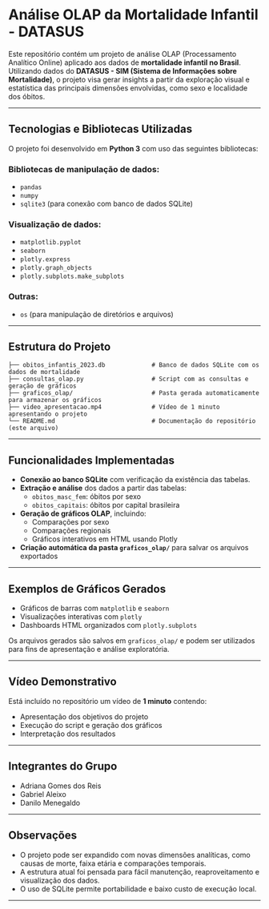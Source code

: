 # Análise OLAP da Mortalidade Infantil - DATASUS

Este repositório contém um projeto de análise OLAP (Processamento Analítico Online) aplicado aos dados de **mortalidade infantil no Brasil**. Utilizando dados do **DATASUS - SIM (Sistema de Informações sobre Mortalidade)**, o projeto visa gerar insights a partir da exploração visual e estatística das principais dimensões envolvidas, como sexo e localidade dos óbitos.

---

## Tecnologias e Bibliotecas Utilizadas

O projeto foi desenvolvido em **Python 3** com uso das seguintes bibliotecas:

### Bibliotecas de manipulação de dados:
- `pandas`
- `numpy`
- `sqlite3` (para conexão com banco de dados SQLite)

### Visualização de dados:
- `matplotlib.pyplot`
- `seaborn`
- `plotly.express`
- `plotly.graph_objects`
- `plotly.subplots.make_subplots`

### Outras:
- `os` (para manipulação de diretórios e arquivos)

---

##  Estrutura do Projeto

```
├── obitos_infantis_2023.db             # Banco de dados SQLite com os dados de mortalidade
├── consultas_olap.py                   # Script com as consultas e geração de gráficos
├── graficos_olap/                      # Pasta gerada automaticamente para armazenar os gráficos
├── video_apresentacao.mp4              # Vídeo de 1 minuto apresentando o projeto
└── README.md                           # Documentação do repositório (este arquivo)
```

---

##  Funcionalidades Implementadas

- **Conexão ao banco SQLite** com verificação da existência das tabelas.
- **Extração e análise** dos dados a partir das tabelas:
  - `obitos_masc_fem`: óbitos por sexo
  - `obitos_capitais`: óbitos por capital brasileira
- **Geração de gráficos OLAP**, incluindo:
  - Comparações por sexo
  - Comparações regionais
  - Gráficos interativos em HTML usando Plotly
- **Criação automática da pasta `graficos_olap/`** para salvar os arquivos exportados

---

##  Exemplos de Gráficos Gerados

- Gráficos de barras com `matplotlib` e `seaborn`
- Visualizações interativas com `plotly`
- Dashboards HTML organizados com `plotly.subplots`

Os arquivos gerados são salvos em `graficos_olap/` e podem ser utilizados para fins de apresentação e análise exploratória.

---

##  Vídeo Demonstrativo

Está incluído no repositório um vídeo de **1 minuto** contendo:

- Apresentação dos objetivos do projeto
- Execução do script e geração dos gráficos
- Interpretação dos resultados

---

##  Integrantes do Grupo

- Adriana Gomes dos Reis  
- Gabriel Aleixo  
- Danilo Menegaldo

---

##  Observações

- O projeto pode ser expandido com novas dimensões analíticas, como causas de morte, faixa etária e comparações temporais.
- A estrutura atual foi pensada para fácil manutenção, reaproveitamento e visualização dos dados.
- O uso de SQLite permite portabilidade e baixo custo de execução local.

---

